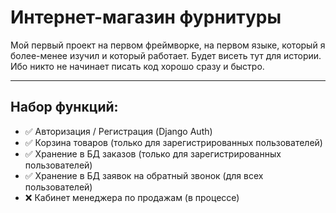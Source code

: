 # Интернет-магазин фурнитуры

Мой первый проект на первом фреймворке, на первом языке, который я более-менее изучил и который работает.
Будет висеть тут для истории. Ибо никто не начинает писать код хорошо сразу и быстро.

---

## Набор функций:

- ✅ Авторизация / Регистрация (Django Auth)
- ✅ Корзина товаров (только для зарегистрированных пользователей)
- ✅ Хранение в БД заказов (только для зарегистрированных пользователей)
- ✅ Хранение в БД заявок на обратный звонок (для всех пользователей) 
- ❌ Кабинет менеджера по продажам (в процессе)
